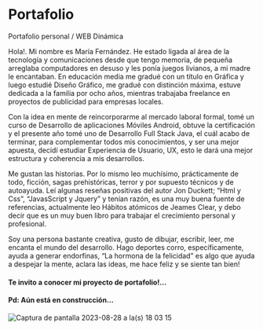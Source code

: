 # Portafolio
Portafolio personal / WEB Dinámica 

Hola!. Mi nombre es María Fernández.
He estado ligada al área de la tecnología y comunicaciones desde que tengo memoria, de pequeña arreglaba computadores en desuso y les ponía juegos livianos, a mi madre le encantaban. En educación media me gradué con un título en Gráfica y luego estudié Diseño Gráfico, me gradué con distinción máxima, estuve dedicada a la familia por ocho años, mientras trabajaba freelance en proyectos de publicidad para empresas locales.

Con la idea en mente de reincorporarme al mercado laboral formal, tomé un curso de Desarrollo de aplicaciones Móviles Android, obtuve la certificación y el presente año tomé uno de Desarrollo Full Stack Java, el cuál acabo de terminar, para complementar todos mis conocimientos, y ser una mejor apuesta, decidí estudiar Experiencia de Usuario, UX, esto le dará una mejor estructura y coherencia a mis desarrollos.

Me gustan las historias. Por lo mismo leo muchísimo, prácticamente de todo, ficción, sagas prehistóricas, terror y por supuesto técnicos y de autoayuda. Leí algunas reseñas positivas del autor Jon Duckett; “Html y Css”, “JavasScript y Jquery” y tenían razón, es una muy buena fuente de referencias, actualmente leo Hábitos atómicos de Jeames Clear, y debo decir que es un muy buen libro para trabajar el crecimiento personal y profesional.

Soy una persona bastante creativa, gusto de dibujar, escribir, leer, me encanta el mundo del desarrollo. Hago deportes corro, específicamente, ayuda a generar endorfinas, “La hormona de la felicidad” es algo que ayuda a despejar la mente, aclara las ideas, me hace feliz y se siente tan bien! 

#### Te invito a conocer mi proyecto de portafolio!...
#### Pd: Aún está en construcción...

![Captura de pantalla 2023-08-28 a la(s) 18 03 15](https://github.com/JesuFertez/JesuFernandez_Portafolio/assets/83524258/1b38e15c-faca-42de-aaaf-5f267c1eb099)
